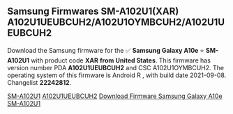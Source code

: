 <h2>Samsung Firmwares SM-A102U1(XAR) A102U1UEUBCUH2/A102U1OYMBCUH2/A102U1UEUBCUH2</h2>
Download the Samsung firmware for the ✅ <strong>Samsung Galaxy A10e </strong> ⭐ <strong>SM-A102U1</strong> with product code <strong>XAR</strong> <strong> from United States</strong>. This firmware has version number PDA <strong>A102U1UEUBCUH2</strong> and CSC A102U1OYMBCUH2. The operating system of this firmware is Android R , with build date 2021-09-08. Changelist <strong>22242812</strong>.


[SM-A102U1](https://samfirm.shop/samsung/model/SM-A102U1)
[A102U1UEUBCUH2](https://samfirm.shop/samsung/pda/A102U1UEUBCUH2)
[Download Firmware Samsung Galaxy A10e SM-A102U1](https://samfirm.shop/samsung/firmware/453885)
